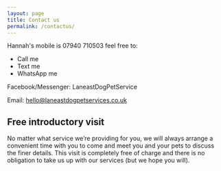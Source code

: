 ```yaml
---
layout: page
title: Contact us
permalink: /contactus/
---
```

Hannah's mobile is 07940 710503 feel free to:
  - Call me
  - Text me
  - WhatsApp me
  
Facebook/Messenger: LaneastDogPetService

Email: [hello@laneastdogpetservices.co.uk](mailto:hello@laneastdogpetservices.co.uk)

## Free introductory visit
No matter what service we’re providing for you, we will always arrange a convenient time with you to come and meet you and your pets to discuss the finer details. This visit is completely free of charge and there is no obligation to take us up with our services (but we hope you will). 

